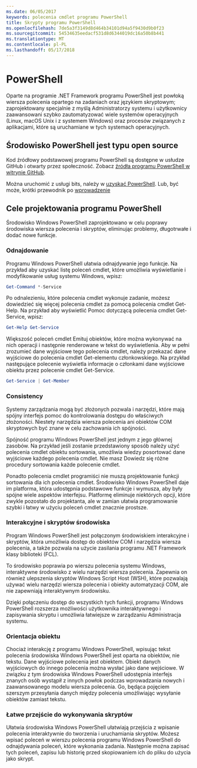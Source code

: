 ```yaml
---
ms.date: 06/05/2017
keywords: polecenia cmdlet programu PowerShell
title: Skrypty programu PowerShell
ms.openlocfilehash: 7de5a3f3149d8d464b34101d94a5f9430d9b0f23
ms.sourcegitcommit: 54534635eedacf531d8d6344019dc16a50b8b441
ms.translationtype: MT
ms.contentlocale: pl-PL
ms.lasthandoff: 05/17/2018
---
```

# <a name="powershell"></a>PowerShell

Oparte na programie .NET Framework programu PowerShell jest powłoką wiersza polecenia opartego na zadaniach oraz językiem skryptowym; zaprojektowany specjalnie z myślą Administratorzy systemu i użytkownicy zaawansowani szybko zautomatyzować wiele systemów operacyjnych (Linux, macOS Unix i z systemem Windows) oraz procesów związanych z aplikacjami, które są uruchamiane w tych systemach operacyjnych.

## <a name="powershell-is-open-source"></a>Środowisko PowerShell jest typu open source

Kod źródłowy podstawowej programu PowerShell są dostępne w usłudze GitHub i otwarty przez społeczność. Zobacz [źródła programu PowerShell w witrynie GitHub](https://github.com/powershell/powershell).

Można uruchomić z usługi bits, należy w [uzyskać PowerShell](https://github.com/PowerShell/PowerShell#get-powershell).
Lub, być może, krótki przewodnik po [wprowadzenie](https://github.com/PowerShell/PowerShell/blob/master/docs/learning-powershell)

## <a name="powershell-design-goals"></a>Cele projektowania programu PowerShell
Środowisko Windows PowerShell zaprojektowano w celu poprawy środowiska wiersza polecenia i skryptów, eliminując problemy, długotrwałe i dodać nowe funkcje.

### <a name="discoverability"></a>Odnajdowanie
Programu Windows PowerShell ułatwia odnajdywanie jego funkcje. Na przykład aby uzyskać listę poleceń cmdlet, które umożliwia wyświetlanie i modyfikowanie usług systemu Windows, wpisz:

```powershell
Get-Command *-Service
```

Po odnalezieniu, które polecenia cmdlet wykonuje zadanie, możesz dowiedzieć się więcej polecenia cmdlet za pomocą polecenia cmdlet Get-Help. Na przykład aby wyświetlić Pomoc dotyczącą polecenia cmdlet Get-Service, wpisz:

```powershell
Get-Help Get-Service
```
Większość poleceń cmdlet Emituj obiektów, które można wykonywać na nich operacji i następnie renderowane w tekst do wyświetlenia. Aby w pełni zrozumieć dane wyjściowe tego polecenia cmdlet, należy przekazać dane wyjściowe do polecenia cmdlet Get-elementu członkowskiego. Na przykład następujące polecenie wyświetla informacje o członkami dane wyjściowe obiektu przez polecenie cmdlet Get-Service.

```powershell
Get-Service | Get-Member
```

### <a name="consistency"></a>Consistency
Systemy zarządzania mogą być złożonych pozwala i narzędzi, które mają spójny interfejs pomoc do kontrolowania dostępu do właściwych złożoności. Niestety narzędzia wiersza polecenia ani obiektów COM skryptowych być znane w celu zachowania ich spójności.

Spójność programu Windows PowerShell jest jednym z jego głównej zasobów. Na przykład jeśli zostanie przedstawiony sposób należy użyć polecenia cmdlet obiektu sortowania, umożliwia wiedzy posortować dane wyjściowe każdego polecenia cmdlet. Nie masz Dowiedz się różne procedury sortowania każde polecenie cmdlet.

Ponadto polecenia cmdlet programiści nie muszą projektowanie funkcji sortowania dla ich polecenia cmdlet. Środowisko Windows PowerShell daje im platforma, która udostępnia podstawowe funkcje i wymusza, aby były spójne wiele aspektów interfejsu. Platformę eliminuje niektórych opcji, które zwykle pozostało do projektanta, ale w zamian ułatwia programowanie szybki i łatwy w użyciu poleceń cmdlet znacznie prostsze.

### <a name="interactive-and-scripting-environments"></a>Interakcyjne i skryptów środowiska
Program Windows PowerShell jest połączonym środowiskiem interakcyjne i skryptów, która umożliwia dostęp do obiektów COM i narzędzia wiersza polecenia, a także pozwala na użycie zasilania programu .NET Framework klasy biblioteki (FCL).

To środowisko poprawia po wierszu polecenia systemu Windows, interaktywne środowisko z wielu narzędzi wiersza polecenia. Zapewnia on również ulepszenia skryptów Windows Script Host (WSH), które pozwalają używać wielu narzędzi wiersza polecenia i obiekty automatyzacji COM, ale nie zapewniają interaktywnym środowisku.

Dzięki połączeniu dostęp do wszystkich tych funkcji, programu Windows PowerShell rozszerza możliwości użytkownika interaktywnego i zapisywania skryptu i umożliwia łatwiejsze w zarządzaniu Administracja systemu.

### <a name="object-orientation"></a>Orientacja obiektu
Chociaż interakcję z programu Windows PowerShell, wpisując tekst polecenia środowiska Windows PowerShell jest oparta na obiektów, nie tekstu. Dane wyjściowe polecenia jest obiektem. Obiekt danych wyjściowych do innego polecenia można wysłać jako dane wejściowe. W związku z tym środowiska Windows PowerShell udostępnia interfejs znanych osób wystąpił z innych powłok podczas wprowadzania nowych i zaawansowanego modelu wiersza polecenia. Go, będąca pojęciem szerszym przesyłania danych między polecenia umożliwiając wysyłanie obiektów zamiast tekstu.

### <a name="easy-transition-to-scripting"></a>Łatwe przejście do wykonywania skryptów
Ułatwia środowiska Windows PowerShell ułatwiają przejścia z wpisanie polecenia interaktywnie do tworzenia i uruchamiania skryptów. Możesz wpisać poleceń w wierszu polecenia programu Windows PowerShell do odnajdywania poleceń, które wykonania zadania. Następnie można zapisać tych poleceń, zapisu lub historię przed skopiowaniem ich do pliku do użycia jako skrypt.
